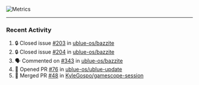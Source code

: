 ![Metrics](https://metrics.lecoq.io/KyleGospo?template=classic&base=header%2C%20activity%2C%20community%2C%20repositories%2C%20metadata&base.indepth=false&base.hireable=false&base.skip=false&config.timezone=America%2FLos_Angeles)

---
### Recent Activity
<!--START_SECTION:activity-->
1. 🔒 Closed issue [#203](https://github.com/ublue-os/bazzite/issues/203) in [ublue-os/bazzite](https://github.com/ublue-os/bazzite)
2. 🔒 Closed issue [#204](https://github.com/ublue-os/bazzite/issues/204) in [ublue-os/bazzite](https://github.com/ublue-os/bazzite)
3. 🗣 Commented on [#343](https://github.com/ublue-os/bazzite/issues/343#issuecomment-1742631819) in [ublue-os/bazzite](https://github.com/ublue-os/bazzite)
4. 💪 Opened PR [#76](https://github.com/ublue-os/ublue-update/pull/76) in [ublue-os/ublue-update](https://github.com/ublue-os/ublue-update)
5. 🎉 Merged PR [#48](https://github.com/KyleGospo/gamescope-session/pull/48) in [KyleGospo/gamescope-session](https://github.com/KyleGospo/gamescope-session)
<!--END_SECTION:activity-->
